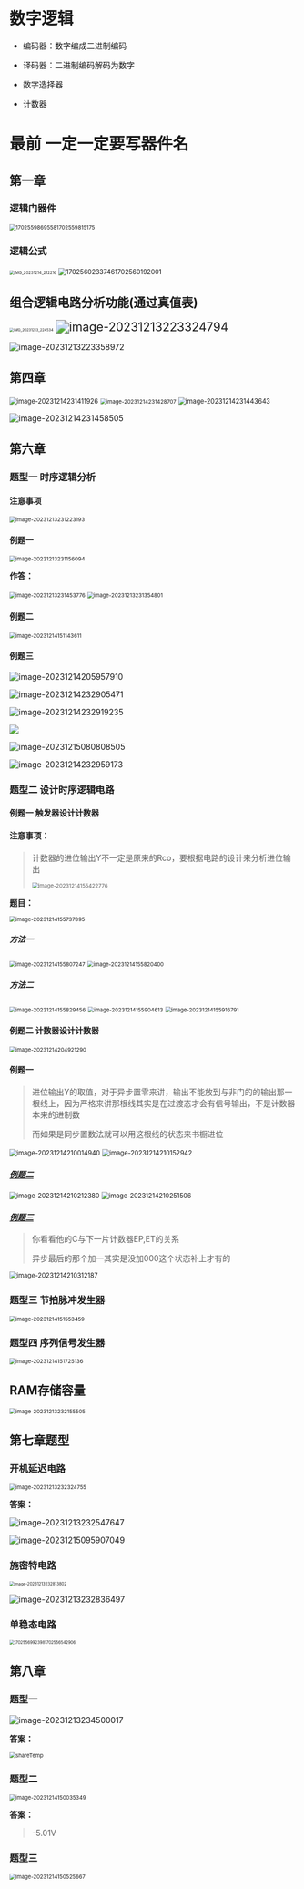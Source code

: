 # 数字逻辑

+ 编码器：数字编成二进制编码

  

+ 译码器：二进制编码解码为数字



+ 数字选择器



+ 计数器



# 最前 一定一定要写器件名

## 第一章

### 逻辑门器件

<img src="数字逻辑.assets/17025598695581702559815175.jpg" alt="17025598695581702559815175" style="zoom:67%;" />

### 逻辑公式

<img src="https://voyager0587.oss-cn-guangzhou.aliyuncs.com/%E7%AC%94%E8%AE%B0%E5%9B%BE%E7%89%87/D:/git-resp/%E6%95%B0%E5%AD%97%E9%80%BB%E8%BE%91/%E6%95%B0%E5%AD%97%E9%80%BB%E8%BE%91.assets/IMG_20231214_212216.jpg" alt="IMG_20231214_212216" style="zoom: 50%;" />

<img src="数字逻辑.assets/17025602337461702560192001.jpg" alt="17025602337461702560192001" style="zoom: 80%;" />

## 组合逻辑电路分析功能(通过真值表)

<img src="https://voyager0587.oss-cn-guangzhou.aliyuncs.com/%E7%AC%94%E8%AE%B0%E5%9B%BE%E7%89%87/202312132247439.jpg" alt="IMG_20231213_224534" style="zoom: 45%;" />

<img src="数字逻辑.assets/image-20231213223324794.png" alt="image-20231213223324794" style="zoom: 150%;" />

![image-20231213223358972](https://voyager0587.oss-cn-guangzhou.aliyuncs.com/%E7%AC%94%E8%AE%B0%E5%9B%BE%E7%89%87/202312132234996.png)

## 第四章

<img src="数字逻辑.assets/image-20231214231411926.png" alt="image-20231214231411926" style="zoom:80%;" />

<img src="数字逻辑.assets/image-20231214231428707.png" alt="image-20231214231428707" style="zoom:67%;" />

<img src="数字逻辑.assets/image-20231214231443643.png" alt="image-20231214231443643" style="zoom:80%;" />

![image-20231214231458505](https://voyager0587.oss-cn-guangzhou.aliyuncs.com/%E7%AC%94%E8%AE%B0%E5%9B%BE%E7%89%87/D:/git-resp/%E6%95%B0%E5%AD%97%E9%80%BB%E8%BE%91/%E6%95%B0%E5%AD%97%E9%80%BB%E8%BE%91.assets/image-20231214231458505.png)

## 第六章

### 题型一 时序逻辑分析

#### 注意事项

<img src="数字逻辑.assets/image-20231213231223193.png" alt="image-20231213231223193" style="zoom:67%;" />

#### 例题一

<img src="https://voyager0587.oss-cn-guangzhou.aliyuncs.com/%E7%AC%94%E8%AE%B0%E5%9B%BE%E7%89%87/202312132312264.png" alt="image-20231213231156094" style="zoom:67%;" />



**作答：**

<img src="https://voyager0587.oss-cn-guangzhou.aliyuncs.com/%E7%AC%94%E8%AE%B0%E5%9B%BE%E7%89%87/202312132314669.png" alt="image-20231213231453776" style="zoom:67%;" />

<img src="https://voyager0587.oss-cn-guangzhou.aliyuncs.com/%E7%AC%94%E8%AE%B0%E5%9B%BE%E7%89%87/202312132313390.png" alt="image-20231213231354801" style="zoom:67%;" />

#### 例题二

<img src="https://voyager0587.oss-cn-guangzhou.aliyuncs.com/%E7%AC%94%E8%AE%B0%E5%9B%BE%E7%89%87/202312141513422.png" alt="image-20231214151143611" style="zoom:67%;" />

#### 例题三

![image-20231214205957910](https://voyager0587.oss-cn-guangzhou.aliyuncs.com/%E7%AC%94%E8%AE%B0%E5%9B%BE%E7%89%87/D:/git-resp/%E6%95%B0%E5%AD%97%E9%80%BB%E8%BE%91/%E6%95%B0%E5%AD%97%E9%80%BB%E8%BE%91.assets/image-20231214205957910.png)

![image-20231214232905471](https://voyager0587.oss-cn-guangzhou.aliyuncs.com/%E7%AC%94%E8%AE%B0%E5%9B%BE%E7%89%87/D:/git-resp/%E6%95%B0%E5%AD%97%E9%80%BB%E8%BE%91/%E6%95%B0%E5%AD%97%E9%80%BB%E8%BE%91.assets/image-20231214232905471.png)

![image-20231214232919235](https://voyager0587.oss-cn-guangzhou.aliyuncs.com/%E7%AC%94%E8%AE%B0%E5%9B%BE%E7%89%87/D:/git-resp/%E6%95%B0%E5%AD%97%E9%80%BB%E8%BE%91/%E6%95%B0%E5%AD%97%E9%80%BB%E8%BE%91.assets/image-20231214232919235.png)

![](https://voyager0587.oss-cn-guangzhou.aliyuncs.com/%E7%AC%94%E8%AE%B0%E5%9B%BE%E7%89%87/D:/git-resp/%E6%95%B0%E5%AD%97%E9%80%BB%E8%BE%91/%E6%95%B0%E5%AD%97%E9%80%BB%E8%BE%91.assets/image-20231214232919235-17025677759229.png)

![image-20231215080808505](数字逻辑.assets/image-20231215080808505.png)

![image-20231214232959173](https://voyager0587.oss-cn-guangzhou.aliyuncs.com/%E7%AC%94%E8%AE%B0%E5%9B%BE%E7%89%87/D:/git-resp/%E6%95%B0%E5%AD%97%E9%80%BB%E8%BE%91/%E6%95%B0%E5%AD%97%E9%80%BB%E8%BE%91.assets/image-20231214232959173.png)

### 题型二 设计时序逻辑电路



#### 例题一 触发器设计计数器

#### 注意事项：

> 计数器的进位输出Y不一定是原来的Rco，要根据电路的设计来分析进位输出
>
> <img src="https://voyager0587.oss-cn-guangzhou.aliyuncs.com/%E7%AC%94%E8%AE%B0%E5%9B%BE%E7%89%87/202312150820189.png" alt="image-20231214155422776" style="zoom:67%;" />

**题目：**

<img src="https://voyager0587.oss-cn-guangzhou.aliyuncs.com/%E7%AC%94%E8%AE%B0%E5%9B%BE%E7%89%87/202312141557294.png" alt="image-20231214155737895" style="zoom:67%;" />

##### 方法一

<img src="https://voyager0587.oss-cn-guangzhou.aliyuncs.com/%E7%AC%94%E8%AE%B0%E5%9B%BE%E7%89%87/202312150818474.png" alt="image-20231214155807247" style="zoom:67%;" />

<img src="https://voyager0587.oss-cn-guangzhou.aliyuncs.com/%E7%AC%94%E8%AE%B0%E5%9B%BE%E7%89%87/202312150818660.png" alt="image-20231214155820400" style="zoom:67%;" />

##### 方法二

<img src="https://voyager0587.oss-cn-guangzhou.aliyuncs.com/%E7%AC%94%E8%AE%B0%E5%9B%BE%E7%89%87/202312150818433.png" alt="image-20231214155829456" style="zoom:67%;" />

<img src="https://voyager0587.oss-cn-guangzhou.aliyuncs.com/%E7%AC%94%E8%AE%B0%E5%9B%BE%E7%89%87/202312150818225.png" alt="image-20231214155904613" style="zoom:67%;" />

<img src="https://voyager0587.oss-cn-guangzhou.aliyuncs.com/%E7%AC%94%E8%AE%B0%E5%9B%BE%E7%89%87/202312150818926.png" alt="image-20231214155916791" style="zoom:67%;" />

#### 例题二 计数器设计计数器

<img src="https://voyager0587.oss-cn-guangzhou.aliyuncs.com/%E7%AC%94%E8%AE%B0%E5%9B%BE%E7%89%87/202312150818882.png" alt="image-20231214204921290" style="zoom: 67%;" />

#### 例题一

> 进位输出Y的取值，对于异步置零来讲，输出不能放到与非门的的输出那一根线上，因为严格来讲那根线其实是在过渡态才会有信号输出，不是计数器本来的进制数
>
> 而如果是同步置数法就可以用这根线的状态来书橱进位

<img src="https://voyager0587.oss-cn-guangzhou.aliyuncs.com/%E7%AC%94%E8%AE%B0%E5%9B%BE%E7%89%87/D:/git-resp/%E6%95%B0%E5%AD%97%E9%80%BB%E8%BE%91/%E6%95%B0%E5%AD%97%E9%80%BB%E8%BE%91.assets/image-20231214210014940-17025588814805.png" alt="image-20231214210014940" style="zoom:80%;" />

<img src="https://voyager0587.oss-cn-guangzhou.aliyuncs.com/%E7%AC%94%E8%AE%B0%E5%9B%BE%E7%89%87/D:/git-resp/%E6%95%B0%E5%AD%97%E9%80%BB%E8%BE%91/%E6%95%B0%E5%AD%97%E9%80%BB%E8%BE%91.assets/image-20231214210152942.png" alt="image-20231214210152942" style="zoom:80%;" />

#### ***<u>例题二</u>***

<img src="https://voyager0587.oss-cn-guangzhou.aliyuncs.com/%E7%AC%94%E8%AE%B0%E5%9B%BE%E7%89%87/D:/git-resp/%E6%95%B0%E5%AD%97%E9%80%BB%E8%BE%91/%E6%95%B0%E5%AD%97%E9%80%BB%E8%BE%91.assets/image-20231214210212380.png" alt="image-20231214210212380" style="zoom:80%;" />

<img src="https://voyager0587.oss-cn-guangzhou.aliyuncs.com/%E7%AC%94%E8%AE%B0%E5%9B%BE%E7%89%87/D:/git-resp/%E6%95%B0%E5%AD%97%E9%80%BB%E8%BE%91/%E6%95%B0%E5%AD%97%E9%80%BB%E8%BE%91.assets/image-20231214210251506.png" alt="image-20231214210251506" style="zoom:80%;" />

#### <u>*例题三*</u>

> 你看看他的C与下一片计数器EP,ET的关系
>
> 异步最后的那个加一其实是没加000这个状态补上才有的

<img src="https://voyager0587.oss-cn-guangzhou.aliyuncs.com/%E7%AC%94%E8%AE%B0%E5%9B%BE%E7%89%87/D:/git-resp/%E6%95%B0%E5%AD%97%E9%80%BB%E8%BE%91/%E6%95%B0%E5%AD%97%E9%80%BB%E8%BE%91.assets/image-20231214210312187.png" alt="image-20231214210312187" style="zoom:80%;" />



### 题型三 节拍脉冲发生器

<img src="https://voyager0587.oss-cn-guangzhou.aliyuncs.com/%E7%AC%94%E8%AE%B0%E5%9B%BE%E7%89%87/202312150916417.png" alt="image-20231214151553459" style="zoom:67%;" />

### 题型四 序列信号发生器

<img src="https://voyager0587.oss-cn-guangzhou.aliyuncs.com/%E7%AC%94%E8%AE%B0%E5%9B%BE%E7%89%87/202312150916467.png" alt="image-20231214151725136" style="zoom:67%;" />

## RAM存储容量

<img src="https://voyager0587.oss-cn-guangzhou.aliyuncs.com/%E7%AC%94%E8%AE%B0%E5%9B%BE%E7%89%87/202312150916635.png" alt="image-20231213232155505" style="zoom: 67%;" />



## 第七章题型

### 开机延迟电路

<img src="https://voyager0587.oss-cn-guangzhou.aliyuncs.com/%E7%AC%94%E8%AE%B0%E5%9B%BE%E7%89%87/202312150917642.png" alt="image-20231213232324755" style="zoom:67%;" />

**答案：**

![image-20231213232547647](https://voyager0587.oss-cn-guangzhou.aliyuncs.com/%E7%AC%94%E8%AE%B0%E5%9B%BE%E7%89%87/202312132325112.png)

![image-20231215095907049](https://voyager0587.oss-cn-guangzhou.aliyuncs.com/%E7%AC%94%E8%AE%B0%E5%9B%BE%E7%89%87/202312150959678.png)

### 施密特电路

<img src="https://voyager0587.oss-cn-guangzhou.aliyuncs.com/%E7%AC%94%E8%AE%B0%E5%9B%BE%E7%89%87/202312150917371.png" alt="image-20231213232813802" style="zoom: 50%;" />

![image-20231213232836497](https://voyager0587.oss-cn-guangzhou.aliyuncs.com/%E7%AC%94%E8%AE%B0%E5%9B%BE%E7%89%87/202312132328601.png)



### 单稳态电路

<img src="https://voyager0587.oss-cn-guangzhou.aliyuncs.com/%E7%AC%94%E8%AE%B0%E5%9B%BE%E7%89%87/202312150917967.jpg" alt="17025569923981702556542906" style="zoom: 50%;" />

## 第八章

### 题型一

![image-20231213234500017](https://voyager0587.oss-cn-guangzhou.aliyuncs.com/%E7%AC%94%E8%AE%B0%E5%9B%BE%E7%89%87/202312132345646.png)

**答案：**

<img src="https://voyager0587.oss-cn-guangzhou.aliyuncs.com/%E7%AC%94%E8%AE%B0%E5%9B%BE%E7%89%87/202312141550008.jpg" alt="shareTemp" style="zoom:67%;" />



### 题型二

<img src="https://voyager0587.oss-cn-guangzhou.aliyuncs.com/%E7%AC%94%E8%AE%B0%E5%9B%BE%E7%89%87/202312141500784.png" alt="image-20231214150035349" style="zoom:67%;" />

**答案：**

> -5.01V

### 题型三

<img src="https://voyager0587.oss-cn-guangzhou.aliyuncs.com/%E7%AC%94%E8%AE%B0%E5%9B%BE%E7%89%87/202312141505889.png" alt="image-20231214150525667" style="zoom:67%;" />



























